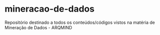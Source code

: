 # mineracao-de-dados
Repositório destinado a todos os conteúdos/códigos vistos na matéria de Mineração de Dados - ARQMIND
